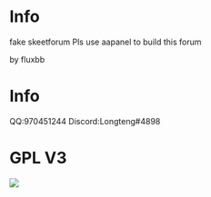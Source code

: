 # Info
fake skeetforum
Pls use aapanel to build this forum


by fluxbb

# Info
QQ:970451244
Discord:Longteng#4898

# GPL V3
<img src="https://s1.ax1x.com/2022/05/05/OeogXV.png" />
